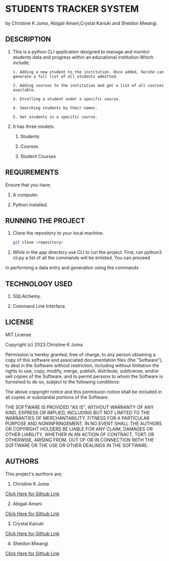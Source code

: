 # STUDENTS TRACKER SYSTEM

   by Christine K Juma, Abigail Amani,Crystal Kariuki and Sheldon Mwangi.

  ## DESCRIPTION

1. This is a python CLI application designed to manage and monitor students data and progress within an educational institution.Which include;

       1. Adding a new student to the institution. Once added, he/she can generate a full list of all students admitted.

       2. Adding courses to the institution and get a list of all courses available.

       3. Enrolling a student under a specific course.

       4. Searching students by their names.

       5. Get students in a specific course.

2. It has three models:

    1. Students

    2. Courses

    3. Student Courses

  ## REQUIREMENTS

Ensure that you have;

1. A computer. 

2. Python installed.


  ## RUNNING THE PROJECT

1. Clone the repository to your local machine. 

   ```bash
   git clone <repository>
   ``` 


2. While in the app directory use CLI to run the project. First, run python3 cli.py a list of all the commands will be enlisted. You can proceed 

in performing a data entry and generation using the commands


 ## TECHNOLOGY USED

 1. SQLAlchemy.

 2. Command Line Interface.


## LICENSE

MIT License

Copyright (c) 2023 Christine K Juma

Permission is hereby granted, free of charge, to any person obtaining a copy
of this software and associated documentation files (the "Software"), to deal
in the Software without restriction, including without limitation the rights
to use, copy, modify, merge, publish, distribute, sublicense, and/or sell
copies of the Software, and to permit persons to whom the Software is
furnished to do so, subject to the following conditions:

The above copyright notice and this permission notice shall be included in all
copies or substantial portions of the Software.

THE SOFTWARE IS PROVIDED "AS IS", WITHOUT WARRANTY OF ANY KIND, EXPRESS OR
IMPLIED, INCLUDING BUT NOT LIMITED TO THE WARRANTIES OF MERCHANTABILITY,
FITNESS FOR A PARTICULAR PURPOSE AND NONINFRINGEMENT. IN NO EVENT SHALL THE
AUTHORS OR COPYRIGHT HOLDERS BE LIABLE FOR ANY CLAIM, DAMAGES OR OTHER
LIABILITY, WHETHER IN AN ACTION OF CONTRACT, TORT OR OTHERWISE, ARISING FROM,
OUT OF OR IN CONNECTION WITH THE SOFTWARE OR THE USE OR OTHER DEALINGS IN THE
SOFTWARE.


## AUTHORS

This project's aurthors are;

 1. Christine K Juma

[Click Here for Github Link](https://github.com/christine-M9)

2. Abigail Amani

[Click Here for Github Link](https://github.com/gayle24)

3. Crystal Kariuki

[Click Here for Github Link](https://github.com/blackcrystal0000)

4. Sheldon Mwangi

[Click Here for Github Link](https://github.com/shel-don254)